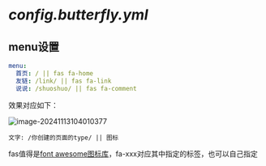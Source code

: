 # _config.butterfly.yml_

## menu设置

```yml
menu:
  首页: / || fas fa-home
  友链: /link/ || fas fa-link
  说说: /shuoshuo/ || fas fa-comment
```

效果对应如下：

![image-20241113104010377](https://zilong-blog-butterfly.oss-cn-shanghai.aliyuncs.com/key-figimage-20241113104010377.png)

`文字: /你创建的页面的type/ || 图标`

fas值得是[font awesome图标库](https://fontawesome.com/icons)，fa-xxx对应其中指定的标签，也可以自己指定